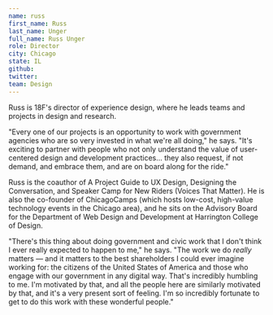 ```yaml
---
name: russ
first_name: Russ
last_name: Unger
full_name: Russ Unger
role: Director
city: Chicago
state: IL
github:
twitter:
team: Design
---
```


Russ is 18F's director of experience design, where he leads teams and projects in design and research. 

"Every one of our projects is an opportunity to work with government agencies who are so very invested in what we're all doing," he says. "It's exciting to partner with people who not only understand the value of user-centered design and development practices... they also request, if not demand, and embrace them, and are on board along for the ride."

Russ is the coauthor of A Project Guide to UX Design, Designing the Conversation, and Speaker Camp for New Riders (Voices That Matter). He is also the co-founder of ChicagoCamps (which hosts low-cost, high-value technology events in the Chicago area), and he sits on the Advisory Board for the Department of Web Design and Development at Harrington College of Design.

"There's this thing about doing government and civic work that I don't think I ever really expected to happen to me," he says. "The work we do *really* matters — and it matters to the best shareholders I could ever imagine working for: the citizens of the United States of America and those who engage with our government in any digital way. That's incredibly humbling to me. I'm motivated by that, and all the people here are similarly motivated by that, and it's a very present sort of feeling. I'm so incredibly fortunate to get to do this work with these wonderful people."
